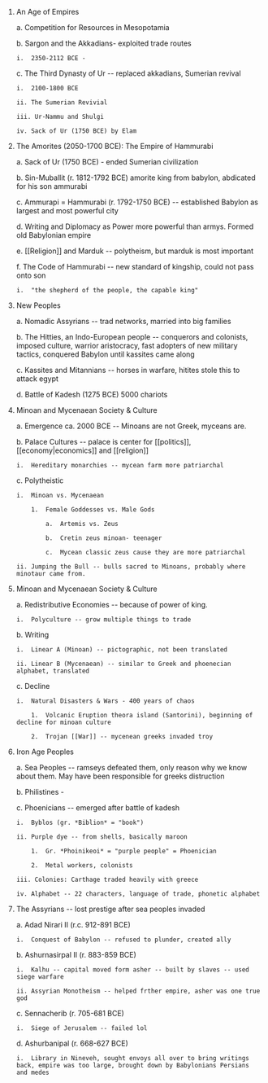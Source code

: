 1.  An Age of Empires

    a.  Competition for Resources in Mesopotamia

    b.  Sargon and the Akkadians- exploited trade routes

        i.  2350-2112 BCE -

    c.  The Third Dynasty of Ur -- replaced akkadians, Sumerian revival

        i.  2100-1800 BCE

        ii. The Sumerian Revivial

        iii. Ur-Nammu and Shulgi

        iv. Sack of Ur (1750 BCE) by Elam

2.  The Amorites (2050-1700 BCE): The Empire of Hammurabi

    a.  Sack of Ur (1750 BCE) - ended Sumerian civilization

    b.  Sin-Muballit (r. 1812-1792 BCE) amorite king from babylon, abdicated for his son ammurabi

    c.  Ammurapi = Hammurabi (r. 1792-1750 BCE) -- established Babylon as largest and most powerful city

    d.  Writing and Diplomacy as Power more powerful than armys. Formed old Babylonian empire

    e.  [[Religion]] and Marduk -- polytheism, but marduk is most important

    f.  The Code of Hammurabi -- new standard of kingship, could not pass onto son

        i.  "the shepherd of the people, the capable king"

3.  New Peoples

    a.  Nomadic Assyrians -- trad networks, married into big families

    b.  The Hitties, an Indo-European people -- conquerors and colonists, imposed culture, warrior aristocracy, fast adopters of new military tactics, conquered Babylon until kassites came along

    c.  Kassites and Mitannians -- horses in warfare, hitites stole this to attack egypt

    d.  Battle of Kadesh (1275 BCE) 5000 chariots

4.  Minoan and Mycenaean Society & Culture

    a.  Emergence ca. 2000 BCE -- Minoans are not Greek, myceans are.

    b.  Palace Cultures -- palace is center for [[politics]], [[economy|economics]] and [[religion]]

        i.  Hereditary monarchies -- mycean farm more patriarchal

    c.  Polytheistic

        i.  Minoan vs. Mycenaean

            1.  Female Goddesses vs. Male Gods

                a.  Artemis vs. Zeus

                b.  Cretin zeus minoan- teenager

                c.  Mycean classic zeus cause they are more patriarchal

        ii. Jumping the Bull -- bulls sacred to Minoans, probably where minotaur came from.

5.  Minoan and Mycenaean Society & Culture

    a.  Redistributive Economies -- because of power of king.

        i.  Polyculture -- grow multiple things to trade

    b.  Writing

        i.  Linear A (Minoan) -- pictographic, not been translated

        ii. Linear B (Mycenaean) -- similar to Greek and phoenecian alphabet, translated

    c.  Decline

        i.  Natural Disasters & Wars - 400 years of chaos

            1.  Volcanic Eruption theora island (Santorini), beginning of decline for minoan culture

            2.  Trojan [[War]] -- mycenean greeks invaded troy

6.  Iron Age Peoples

    a.  Sea Peoples -- ramseys defeated them, only reason why we know about them. May have been responsible for greeks distruction

    b.  Philistines -

    c.  Phoenicians -- emerged after battle of kadesh

        i.  Byblos (gr. *Biblion* = "book")

        ii. Purple dye -- from shells, basically maroon

            1.  Gr. *Phoinikeoi* = "purple people" = Phoenician

            2.  Metal workers, colonists

        iii. Colonies: Carthage traded heavily with greece

        iv. Alphabet -- 22 characters, language of trade, phonetic alphabet

7.  The Assyrians -- lost prestige after sea peoples invaded

    a.  Adad Nirari II (r.c. 912-891 BCE)

        i.  Conquest of Babylon -- refused to plunder, created ally

    b.  Ashurnasirpal II (r. 883-859 BCE)

        i.  Kalhu -- capital moved form asher -- built by slaves -- used siege warfare

        ii. Assyrian Monotheism -- helped frther empire, asher was one true god

    c.  Sennacherib (r. 705-681 BCE)

        i.  Siege of Jerusalem -- failed lol

    d.  Ashurbanipal (r. 668-627 BCE)

        i.  Library in Nineveh, sought envoys all over to bring writings back, empire was too large, brought down by Babylonians Persians and medes
